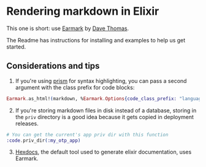 # Rendering markdown in Elixir

This one is short: use [Earmark](https://github.com/pragdave/earmark) by [Dave Thomas](https://twitter.com/pragdave).

The Readme has instructions for installing and examples to help us get started. 

## Considerations and tips 

1. If you're using [prism](https://prismjs.com/) for syntax highlighting, you can pass a second argument with the class prefix for code blocks:

```elixir
Earmark.as_html!(markdown, %Earmark.Options{code_class_prefix: "language-"})
```

2. If you're storing markdown files in disk instead of a database, storing in the `priv` directory is a good idea because it gets copied in deployment releases.

```elixir
# You can get the current's app priv dir with this function
:code.priv_dir(:my_otp_app)
```

3. [Hexdocs](https://hexdocs.pm/), the default tool used to generate elixir documentation, uses Earmark.